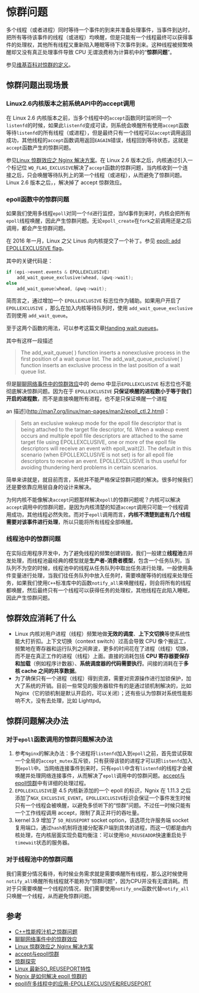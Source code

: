 # 惊群问题

多个线程（或者进程）同时等待一个事件的到来并准备处理事件，当事件到达时，把所有等待该事件的线程（或进程）均唤醒，但是只能有一个线程最终可以获得事件的处理权，其他所有线程又重新陷入睡眠等待下次事件到来。这种线程被频繁唤醒却又没有真正处理事件导致 CPU 无谓浪费称为计算机中的“**惊群问题**”。

参见[维基百科对惊群的定义](http://en.wikipedia.org/wiki/Thundering_herd_problem)。

## 惊群问题出现场景

### Linux2.6内核版本之前系统API中的accept调用

在 Linux 2.6 内核版本之前，当多个线程中的`accept`函数同时监听同一个`listenfd`的时候，如果此`listenfd`变成可读，则系统会唤醒所有使用`accept`函数等待`listenfd`的所有线程（或进程），但是最终只有一个线程可以`accept`调用返回成功，其他线程的`accept`函数调用返回`EAGAIN`错误，线程回到等待状态，这就是`accept`函数产生的惊群问题。

参见[Linux 惊群效应之 Nginx 解决方案](https://zhuanlan.zhihu.com/p/51251700)。在 Linux 2.6 版本之后，内核通过引入一个标记位 `WQ_FLAG_EXCLUSIVE`解决了`accept`函数的惊群问题，当内核收到一个连接之后，只会唤醒等待队列上的第一个线程（或进程），从而避免了惊群问题。Linux 2.6 版本之后，，解决掉了 accept 惊群效应。

### epoll函数中的惊群问题

如果我们使用多线程`epoll`对同一个`fd`进行监控，当fd事件到来时，内核会把所有`epoll`线程唤醒，因此产生惊群问题。无论`epoll_create`在`fork`之前调用还是之后调用，都会产生惊群问题。

在 2016 年一月，Linux 之父 Linus 向内核提交了一个补丁。参见 [epoll: add EPOLLEXCLUSIVE flag](https://github.com/torvalds/linux/commit/df0108c5da561c66c333bb46bfe3c1fc65905898)。

其中的关键代码是：

```c
if (epi->event.events & EPOLLEXCLUSIVE)
	add_wait_queue_exclusive(whead, &pwq->wait);
else
	add_wait_queue(whead, &pwq->wait);
```

简而言之，通过增加一个 `EPOLLEXCLUSIVE` 标志位作为辅助。如果用户开启了 `EPOLLEXCLUSIVE` ，那么在加入内核等待队列时，使用 `add_wait_queue_exclusive` 否则使用 `add_wait_queue`。

至于这两个函数的用法，可以参考这篇文章[Handing wait queues](https://www.halolinux.us/kernel-reference/handling-wait-queues.html)。

其中有这样一段描述

> The add_wait_queue( ) function inserts a nonexclusive process in the first position of a wait queue list. The add_wait_queue_exclusive( ) function inserts an exclusive process in the last position of a wait queue list.

但是[聊聊网络事件中的惊群效应](https://manjusaka.itscoder.com/posts/2019/03/28/somthing-about-thundering-herd/)中的 demo 中显示`EPOLLEXCLUSIVE` 标志位也不能彻底解决惊群问题。因为在于 `EPOLLEXCLUSIVE` **只保证唤醒的进程数小于等于我们开启的进程数**，而不是直接唤醒所有进程，也不是只保证唤醒一个进程

an 描述](http://man7.org/linux/man-pages/man2/epoll_ctl.2.html)：

> Sets an exclusive wakeup mode for the epoll file descriptor that is being attached to the target file descriptor, fd. When a wakeup event occurs and multiple epoll file descriptors are attached to the same target file using EPOLLEXCLUSIVE, one or more of the epoll file descriptors will receive an event
> with epoll_wait(2). The default in this scenario (when EPOLLEXCLUSIVE is not set) is for all epoll file descriptors to receive an event. EPOLLEXCLUSIVE is thus useful for avoiding thundering herd problems in certain scenarios.

简单来讲就是，就目前而言，系统并不能严格保证惊群问题的解决。很多时候我们还是要依靠应用层自身的设计来解决。

为何内核不能像解决`accept`问题那样解决`epoll`的惊群问题呢？内核可以解决`accept`调用中的惊群问题，是因为内核清楚的知道`accept`调用只可能一个线程调用成功，其他线程必然失败。而对于`epoll`调用而言，**内核不清楚到底有几个线程需要对该事件进行处理**，所以只能将所有线程全部唤醒。

### 线程池中的惊群问题

在实际应用程序开发中，为了避免线程的频繁创建销毁，我们一般建立**线程池**去并发处理，而线程池最经典的模型就是**生产者-消费者模型**，包含一个任务队列，当队列不为空的时候，线程池中的线程从任务队列中取出任务进行处理。一般使用条件变量进行处理，当我们往任务队列中放入任务时，需要唤醒等待的线程来处理任务，如果我们使用`C++`标准库中的函数`notify_all`来唤醒线程，则会将所有的线程都唤醒，然后最终只有一个线程可以获得任务的处理权，其他线程在此陷入睡眠，因此产生惊群问题。

## 惊群效应消耗了什么

- Linux 内核对用户进程（线程）频繁地做**无效的调度**、**上下文切换**等使系统性能大打折扣。上下文切换（context switch）过高会导致 CPU 像个搬运工，频繁地在寄存器和运行队列之间奔波，更多的时间花在了进程（线程）切换，而不是在真正工作的进程（线程）上面。直接的消耗包括 **CPU 寄存器要保存和加载**（例如程序计数器）、**系统调度器的代码需要执行**。间接的消耗在于**多核 cache 之间的共享数据**。
- 为了确保只有一个进程（线程）得到资源，需要对资源操作进行加锁保护，加大了系统的开销。目前一些常见的服务器软件有的是通过锁机制解决的，比如 Nginx（它的锁机制是默认开启的，可以关闭）；还有些认为惊群对系统性能影响不大，没有去处理，比如 Lighttpd。

## 惊群问题解决办法

### 对于`epoll`函数调用的惊群问题解决办法

1. 参考`Nginx`的解决办法：多个进程将`listenfd`加入到`epoll`之前，首先尝试获取一个全局的`accept_mutex`互斥锁，只有获得该锁的进程才可以把`listenfd`加入到`epoll`中。当网络连接事件到来时，只有`epoll`中含有`listenfd`的线程才会被唤醒并处理网络连接事件，从而解决了`epoll`调用中的惊群问题。[accept与epoll惊群](https://pureage.info/2015/12/22/thundering-herd.html)中有详细的处理过程。
2. `EPOLLEXCLUSIVE`是 4.5 内核新添加的一个 epoll 的标识，Ngnix 在 1.11.3 之后添加了`NGX_EXCLUSIVE_EVENT`。`EPOLLEXCLUSIVE`标识会保证一个事件发生时候只有一个线程会被唤醒，以避免多侦听下的“惊群”问题。不过任一时候只能有一个工作线程调用 accept，限制了真正并行的吞吐量。
3. kernel 3.9 增加了 `SO_REUSEPORT` socket option，该选项允许服务端 socket 复用端口，通过`hash`机制将连接分配客户端到具体的进程，而这一切都是由内核处理，在内核层面实现负载均衡注：可以使用`SO_REUSEADDR`快速重启处于`timewait`状态的服务器。

### 对于线程池中的惊群问题

我们需要分情况看待，有时候业务需求就是需要唤醒所有线程，那么这时候使用`notify_all`唤醒所有线程就不能称为”惊群问题“，因为CPU并没有无谓消耗。而对于只需要唤醒一个线程的情况，我们需要使用`notify_one`函数代替`notify_all`只唤醒一个线程，从而避免惊群问题。

## 参考

- [C++性能榨汁机之惊群问题](http://irootlee.com/juicer_thundering_herd/)
- [聊聊网络事件中的惊群效应](https://manjusaka.itscoder.com/posts/2019/03/28/somthing-about-thundering-herd/)
- [Linux 惊群效应之 Nginx 解决方案](https://zhuanlan.zhihu.com/p/51251700)
- [accept与epoll惊群](https://pureage.info/2015/12/22/thundering-herd.html)
- [惊群探究](https://vcpu.me/%E6%83%8A%E7%BE%A4/)
- [Linux 最新SO_REUSEPORT特性](https://www.cnblogs.com/Anker/p/7076537.html)
- [Ngnix 是如何解决 epoll 惊群的](https://simpleyyt.com/2017/06/25/how-ngnix-solve-thundering-herd/)
- [epoll在多线程中的应用-EPOLLEXCLUSIVE和REUSEPORT](https://blog.csdn.net/dream0130__/article/details/104009426)

